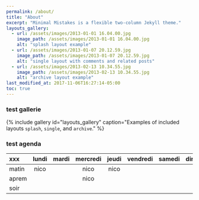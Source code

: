 ```yaml
---
permalink: /about/
title: "About"
excerpt: "Minimal Mistakes is a flexible two-column Jekyll theme."
layouts_gallery:
  - url: /assets/images/2013-01-01 16.04.00.jpg
    image_path: /assets/images/2013-01-01 16.04.00.jpg
    alt: "splash layout example"
  - url: /assets/images/2013-01-07 20.12.59.jpg
    image_path: /assets/images/2013-01-07 20.12.59.jpg
    alt: "single layout with comments and related posts"
  - url: /assets/images/2013-02-13 10.34.55.jpg
    image_path: /assets/images/2013-02-13 10.34.55.jpg
    alt: "archive layout example"
last_modified_at: 2017-11-06T16:27:14-05:00
toc: true
---
```


### test gallerie
{% include gallery id="layouts_gallery" caption="Examples of included layouts `splash`, `single`, and `archive`." %}


### test agenda

xxx | lundi | mardi | mercredi | jeudi | vendredi | samedi | dimanche 
:--- |  :---: |  :----: | :--------: | :----: | :--------: | :------: | :---:
matin | nico |  | nico | nico | 
aprem |  |  | nico |  | 
soir |
